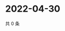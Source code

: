 # 2022-04-30

共 0 条

<!-- BEGIN WEIBO -->
<!-- 最后更新时间 Sat Apr 30 2022 11:15:44 GMT+0800 (China Standard Time) -->

<!-- END WEIBO -->

